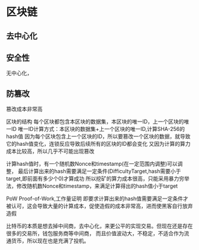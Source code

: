 ﻿# 区块链

## 去中心化

## 安全性
无中心化，

## 防篡改
篡改成本非常高

区块的结构
每个区块都包含本区块的数据集，本区块的唯一ID，上一个区块的唯一ID
唯一ID计算方式：本区块的数据集+上一个区块的唯一ID,计算SHA-256的hash值
因为每个区块包含上一个区块的ID，所以要篡改一个区块的数据，就导致它的hash值变化，连锁反应导致后续所有的区块的ID都会变化
又因为计算的算力成本比较高，所以几乎不可能出现篡改

计算hash值时，有一个随机数Nonce和timestamp(在一定范围内调整)可以调整，
最后计算出来的hash需要满足一定条件(DifficultyTarget,hash需要小于target,即前面有多少个0)才算成功
所以挖矿的算力成本很高，只能采用暴力穷举法，修改随机数Nonce和timestamp，来满足计算得出的hash值小于target

PoW Proof-of-Work,工作量证明
即要求计算出来的hash值需要满足一定条件才被认可，这会导致大量的计算成本，促使造假的成本非常高，进而使黑客自行放弃造假

比特币的本质是想去掉中间商，去中心化，来更公平的实现交易。但现在还是存在很多的交易所，钱包服务商等中间商，
而且价值波动大，不稳定，不适合作为流通货币，所以现在也是充满了投机。

